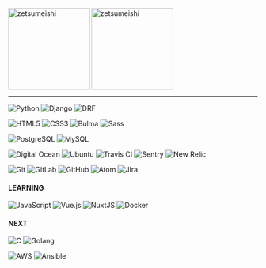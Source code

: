 <div>
<img align="left" height="165px" src="https://github-readme-stats.vercel.app/api/top-langs?username=zetsumeishi&show_icons=true&locale=en&layout=compact" alt="zetsumeishi" />
<img height="165px" src="https://github-readme-stats.vercel.app/api?username=zetsumeishi&show_icons=true&locale=en&layout=compact" alt="zetsumeishi" />
</div>

<hr>

<p>
<img alt="Python" src="https://img.shields.io/badge/python%20-%23EEEEEE.svg?&style=for-the-badge&logo=python&logoColor=%233776AB"/>
<img alt="Django" src="https://img.shields.io/badge/django%20-%23EEEEEE.svg?&style=for-the-badge&logo=django&logoColor=%23092E20" />
<img alt="DRF" src="https://img.shields.io/badge/DRF%20-%23EEEEEE.svg?&style=for-the-badge&logo=django&logoColor=%23092E20" />
</p>

<p>
<img alt="HTML5" src="https://img.shields.io/badge/html5%20-%23EEEEEE.svg?&style=for-the-badge&logo=html5&logoColor=%23E34F26" />
<img alt="CSS3" src="https://img.shields.io/badge/css3%20-%23EEEEEE.svg?&style=for-the-badge&logo=css3&logoColor=%231572B6" />
<img alt="Bulma" src="https://img.shields.io/badge/bulma%20-%23EEEEEE.svg?&style=for-the-badge&logo=bulma&logoColor=%2300D1B2" />
<img alt="Sass" src="https://img.shields.io/badge/sass%20-%23EEEEEE.svg?&style=for-the-badge&logo=sass&logoColor=%23CC6699" />
</p>

<p>
<img alt="PostgreSQL" src="https://img.shields.io/badge/postgresql%20-%23EEEEEE.svg?&style=for-the-badge&logo=postgresql&logoColor=%23336791" />
<img alt="MySQL" src="https://img.shields.io/badge/mysql%20-%23EEEEEE.svg?&style=for-the-badge&logo=mysql&logoColor=%234479A1" />
</p>

<p>
<img alt="Digital Ocean" src="https://img.shields.io/badge/digitalocean%20-%23EEEEEE.svg?&style=for-the-badge&logo=digitalocean&logoColor=%230080FF" />
<img alt="Ubuntu" src="https://img.shields.io/badge/ubuntu%20-%23EEEEEE.svg?&style=for-the-badge&logo=ubuntu&logoColor=%23E95420" />
<img alt="Travis CI" src="https://img.shields.io/badge/travis%20-%23EEEEEE.svg?&style=for-the-badge&logo=travis&logoColor=%23336791" />
<img alt="Sentry" src="https://img.shields.io/badge/sentry%20-%23EEEEEE.svg?&style=for-the-badge&logo=sentry&logoColor=%23362D59" />
<img alt="New Relic" src="https://img.shields.io/badge/new%20relic%20-%23EEEEEE.svg?&style=for-the-badge&logo=new%20relic&logoColor=%23008C99" />
</p>

<p>
<img alt="Git" src="https://img.shields.io/badge/git%20-%23EEEEEE.svg?&style=for-the-badge&logo=git&logoColor=%23F05032" />
<img alt="GitLab" src="https://img.shields.io/badge/gitlab%20-%23EEEEEE.svg?&style=for-the-badge&logo=gitlab&logoColor=%23FCA121" />
<img alt="GitHub" src="https://img.shields.io/badge/github%20-%23EEEEEE.svg?&style=for-the-badge&logo=github&logoColor=%23181717" />
<img alt="Atom" src="https://img.shields.io/badge/atom%20-%23EEEEEE.svg?&style=for-the-badge&logo=atom&logoColor=%2366595C" />
<img alt="Jira" src="https://img.shields.io/badge/jira%20-%23EEEEEE.svg?&style=for-the-badge&logo=jira&logoColor=0052CC" />
</p>

#### LEARNING

<p>
<img alt="JavaScript" src="https://img.shields.io/badge/javascript%20-%23EEEEEE.svg?&style=for-the-badge&logo=javascript&logoColor=%23F7DF1E"/>
<img alt="Vue.js" src="https://img.shields.io/badge/vuejs%20-%23EEEEEE.svg?&style=for-the-badge&logo=vue.js&logoColor=%234FC08D" />
<img alt="NuxtJS" src="https://img.shields.io/badge/NuxtJS%20-%23EEEEEE.svg?&style=for-the-badge&logo=nuxt.js&logoColor=%2300C58E" />
<img alt="Docker" src="https://img.shields.io/badge/docker%20-%23EEEEEE.svg?&style=for-the-badge&logo=docker&logoColor=%232496ED" />
</p>

#### NEXT

<p>
<img alt="C" src="https://img.shields.io/badge/C%20-%23EEEEEE.svg?&style=for-the-badge&logo=c&logoColor=%23A8B9CC" />
<img alt="Golang" src="https://img.shields.io/badge/go%20-%23EEEEEE.svg?&style=for-the-badge&logo=go&logoColor=%2300ADD8" />
</p>
<p>
<img alt="AWS" src="https://img.shields.io/badge/aws%20-%23EEEEEE.svg?&style=for-the-badge&logo=amazon%20aws&logoColor=%23232F3E"/>
<img alt="Ansible" src="https://img.shields.io/badge/ansible%20-%23EEEEEE.svg?&style=for-the-badge&logo=ansible&logoColor=%23EE0000"/>
</p>
